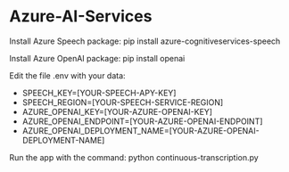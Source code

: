 # Azure-AI-Services

Install Azure Speech package: pip install azure-cognitiveservices-speech

Install Azure OpenAI package: pip install openai

Edit the file .env with your data:
- SPEECH_KEY=[YOUR-SPEECH-APY-KEY]
- SPEECH_REGION=[YOUR-SPEECH-SERVICE-REGION]
- AZURE_OPENAI_KEY=[YOUR-AZURE-OPENAI-KEY]
- AZURE_OPENAI_ENDPOINT=[YOUR-AZURE-OPENAI-ENDPOINT]
- AZURE_OPENAI_DEPLOYMENT_NAME=[YOUR-AZURE-OPENAI-DEPLOYMENT-NAME]

Run the app with the command: python continuous-transcription.py

